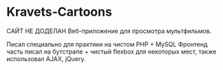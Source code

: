 # Kravets-Cartoons
САЙТ НЕ ДОДЕЛАН
Веб-приложение для просмотра мультфильмов.

Писал специально для практики на чистом PHP + MySQL
Фронтенд часть писал на бутстрапе + чистый flexbox для некоторых мест, также использовал AJAX, jQuery.
